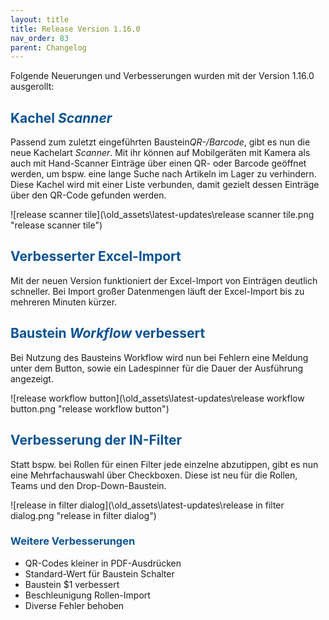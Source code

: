 ```yaml
---
layout: title
title: Release Version 1.16.0
nav_order: 83
parent: Changelog
---
```


Folgende Neuerungen und Verbesserungen wurden mit der Version 1.16.0 ausgerollt:

## <span style="color:#0b5394">**Kachel _Scanner_**</span>

Passend zum zuletzt eingeführten Baustein*QR-/Barcode*, gibt es nun die neue Kachelart _Scanner_.
Mit ihr können auf Mobilgeräten mit Kamera als auch mit Hand-Scanner Einträge über einen QR- oder Barcode geöffnet werden, um bspw. eine lange Suche nach Artikeln im Lager zu verhindern.
Diese Kachel wird mit einer Liste verbunden, damit gezielt dessen Einträge über den QR-Code gefunden werden.

![release scanner tile](\old_assets\latest-updates\release scanner tile.png "release scanner tile")

## <span style="color:#0b5394">**Verbesserter Excel-Import**</span>

Mit der neuen Version funktioniert der Excel-Import von Einträgen deutlich schneller. Bei Import großer Datenmengen läuft der Excel-Import bis zu mehreren Minuten kürzer.

## <span style="color:#0b5394">**Baustein _Workflow_ verbessert**</span>

Bei Nutzung des Bausteins Workflow wird nun bei Fehlern eine Meldung unter dem Button, sowie ein Ladespinner für die Dauer der Ausführung angezeigt.

![release workflow button](\old_assets\latest-updates\release workflow button.png "release workflow button")

## <span style="color:#0b5394">**Verbesserung der IN-Filter**</span>

Statt bspw. bei Rollen für einen Filter jede einzelne abzutippen, gibt es nun eine Mehrfachauswahl über Checkboxen. Diese ist neu für die Rollen, Teams und den Drop-Down-Baustein.

![release in filter dialog](\old_assets\latest-updates\release in filter dialog.png "release in filter dialog")

### <span style="color:#0b5394">**Weitere Verbesserungen**</span>

-   QR-Codes kleiner in PDF-Ausdrücken
-   Standard-Wert für Baustein Schalter
-   Baustein $1 verbessert
-   Beschleunigung Rollen-Import
-   Diverse Fehler behoben
